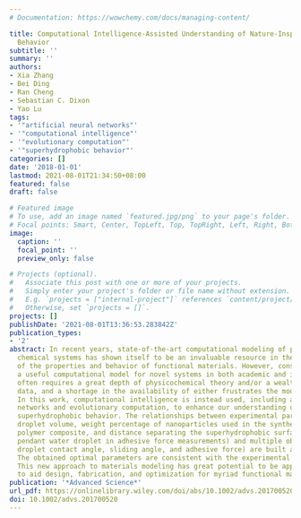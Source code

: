 ```yaml
---
# Documentation: https://wowchemy.com/docs/managing-content/

title: Computational Intelligence-Assisted Understanding of Nature-Inspired Superhydrophobic
  Behavior
subtitle: ''
summary: ''
authors:
- Xia Zhang
- Bei Ding
- Ran Cheng
- Sebastian C. Dixon
- Yao Lu
tags:
- '"artificial neural networks"'
- '"computational intelligence"'
- '"evolutionary computation"'
- '"superhydrophobic behavior"'
categories: []
date: '2018-01-01'
lastmod: 2021-08-01T21:34:50+08:00
featured: false
draft: false

# Featured image
# To use, add an image named `featured.jpg/png` to your page's folder.
# Focal points: Smart, Center, TopLeft, Top, TopRight, Left, Right, BottomLeft, Bottom, BottomRight.
image:
  caption: ''
  focal_point: ''
  preview_only: false

# Projects (optional).
#   Associate this post with one or more of your projects.
#   Simply enter your project's folder or file name without extension.
#   E.g. `projects = ["internal-project"]` references `content/project/deep-learning/index.md`.
#   Otherwise, set `projects = []`.
projects: []
publishDate: '2021-08-01T13:36:53.283842Z'
publication_types:
- '2'
abstract: In recent years, state-of-the-art computational modeling of physical and
  chemical systems has shown itself to be an invaluable resource in the prediction
  of the properties and behavior of functional materials. However, construction of
  a useful computational model for novel systems in both academic and industrial contexts
  often requires a great depth of physicochemical theory and/or a wealth of empirical
  data, and a shortage in the availability of either frustrates the modeling process.
  In this work, computational intelligence is instead used, including artificial neural
  networks and evolutionary computation, to enhance our understanding of nature-inspired
  superhydrophobic behavior. The relationships between experimental parameters (water
  droplet volume, weight percentage of nanoparticles used in the synthesis of the
  polymer composite, and distance separating the superhydrophobic surface and the
  pendant water droplet in adhesive force measurements) and multiple objectives (water
  droplet contact angle, sliding angle, and adhesive force) are built and weighted.
  The obtained optimal parameters are consistent with the experimental observations.
  This new approach to materials modeling has great potential to be applied more generally
  to aid design, fabrication, and optimization for myriad functional materials.
publication: '*Advanced Science*'
url_pdf: https://onlinelibrary.wiley.com/doi/abs/10.1002/advs.201700520
doi: 10.1002/advs.201700520
---
```

